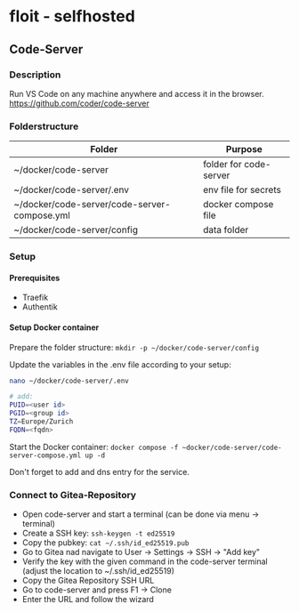 # floit - selfhosted

## Code-Server

### Description
Run VS Code on any machine anywhere and access it in the browser.
https://github.com/coder/code-server

### Folderstructure
| Folder | Purpose |
|---|---|
| ~/docker/code-server | folder for code-server |
| ~/docker/code-server/.env | env file for secrets |
| ~/docker/code-server/code-server-compose.yml | docker compose file |
| ~/docker/code-server/config | data folder |

### Setup
#### Prerequisites
- Traefik
- Authentik

#### Setup Docker container
Prepare the folder structure:
`mkdir -p ~/docker/code-server/config` 

Update the variables in the .env file according to your setup:
```sh
nano ~/docker/code-server/.env

# add:
PUID=<user id>
PGID=<group id>
TZ=Europe/Zurich
FQDN=<fqdn>
```

Start the Docker container:
`docker compose -f ~docker/code-server/code-server-compose.yml up -d`

Don't forget to add and dns entry for the service.

### Connect to Gitea-Repository
- Open code-server and start a terminal (can be done via menu -> terminal)
- Create a SSH key: `ssh-keygen -t ed25519`
- Copy the pubkey: `cat ~/.ssh/id_ed25519.pub`
- Go to Gitea nad navigate to User -> Settings -> SSH -> "Add key"
- Verify the key with the given command in the code-server terminal (adjust the location to ~/.ssh/id_ed25519)
- Copy the Gitea Repository SSH URL
- Go to code-server and press F1 -> Clone
- Enter the URL and follow the wizard
